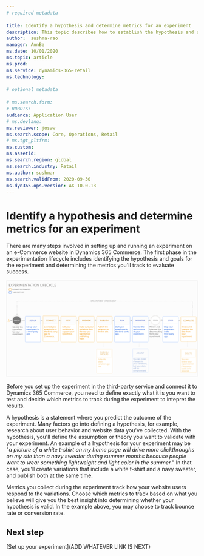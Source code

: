 ```yaml
---
# required metadata

title: Identify a hypothesis and determine metrics for an experiment
description: This topic describes how to establish the hypothesis and success metrics for an experiment you'll run on an e-Commerce website in Dynamics 365 Commerce.
author:  sushma-rao 
manager: AnnBe
ms.date: 10/01/2020
ms.topic: article
ms.prod: 
ms.service: dynamics-365-retail
ms.technology: 

# optional metadata

# ms.search.form: 
# ROBOTS: 
audience: Application User
# ms.devlang: 
ms.reviewer: josaw
ms.search.scope: Core, Operations, Retail
# ms.tgt_pltfrm: 
ms.custom: 
ms.assetid: 
ms.search.region: global
ms.search.industry: Retail
ms.author: sushmar
ms.search.validFrom: 2020-09-30
ms.dyn365.ops.version: AX 10.0.13
---
```


# Identify a hypothesis and determine metrics for an experiment
There are many steps involved in setting up and running an experiment on an e-Commerce website in Dynamics 365 Commerce. The first phase in the experimentation lifecycle includes identifying the hypothesis and goals for the experiment and determining the metrics you'll track to evaluate success.

[ ![Experimentation user journey - Identify](./media/experimentation_identify.svg) ](./media/experimentation_identify.svg#lightbox)

Before you set up the experiment in the third-party service and connect it to Dynamics 365 Commerce, you need to define exactly what it is you want to test and decide which metrics to track during the experiment to intepret the results. 

A hypothesis is a statement where you predict the outcome of the experiment. Many factors go into defining a hypothesis, for example, research about user behavior and website data you've collected. With the hypothesis, you'll define the assumption or theory you want to validate with your experiment. An example of a hypothesis for your experiment may be "*a picture of a white t-shirt on my home page will drive more clickthroughs on my site than a navy sweater during summer months because people want to wear something lightweight and light color in the summer.*" In that case, you'll create variations that include a white t-shirt and a navy sweater, and publish both at the same time.

Metrics you collect during the experiment track how your website users respond to the variations. Choose which metrics to track based on what you believe will give you the best insight into determining whether your hypothesis is valid. In the example above, you may choose to track bounce rate or conversion rate. 

## Next step
[Set up your experiment](ADD WHATEVER LINK IS NEXT}
